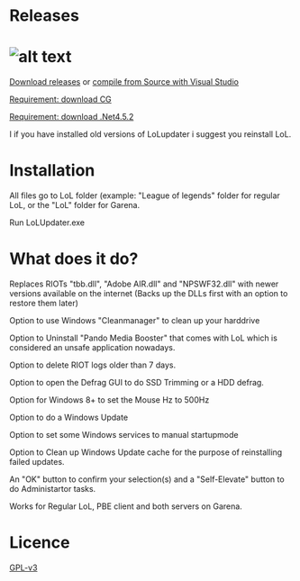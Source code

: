 Releases
========
![alt text](http://i.imgur.com/5IPNffp.png)
=======

[Download releases](https://github.com/Loggan08/LoLUpdater/releases) or [compile from Source with Visual Studio](https://github.com/Loggan08/LoLUpdater/archive/master.zip)

[Requirement: download CG](http://developer.download.nvidia.com/cg/Cg_3.1/Cg-3.1_April2012_Setup.exe)

[Requirement: download .Net4.5.2](http://www.microsoft.com/en-us/download/confirmation.aspx?id=42643)

I if you have installed old versions of LoLupdater i suggest you reinstall LoL.



Installation
============

All files go to LoL folder (example: "League of legends" folder for regular LoL, or the "LoL" folder for Garena.

Run LoLUpdater.exe


What does it do?
================
Replaces RIOTs "tbb.dll", "Adobe AIR.dll" and "NPSWF32.dll" with newer versions available on the internet (Backs up the DLLs first with an option to restore them later)

Option to use Windows "Cleanmanager" to clean up your harddrive

Option to Uninstall "Pando Media Booster" that comes with LoL which is considered an unsafe application nowadays.

Option to delete RIOT logs older than 7 days.

Option to open the Defrag GUI to do SSD Trimming or a HDD defrag.

Option for Windows 8+ to set the Mouse Hz to 500Hz

Option to do a Windows Update

Option to set some Windows services to manual startupmode

Option to Clean up Windows Update cache for the purpose of reinstalling failed updates.

An "OK" button to confirm your selection(s) and a "Self-Elevate" button to do Administartor tasks.

Works for Regular LoL, PBE client and both servers on Garena.


Licence
================
[GPL-v3](http://www.gnu.org/licenses/gpl-3.0.html)